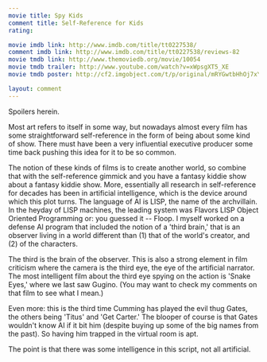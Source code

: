 ```yaml
---
movie title: Spy Kids
comment title: Self-Reference for Kids
rating: 

movie imdb link: http://www.imdb.com/title/tt0227538/
comment imdb link: http://www.imdb.com/title/tt0227538/reviews-82
movie tmdb link: http://www.themoviedb.org/movie/10054
movie tmdb trailer: http://www.youtube.com/watch?v=xWpsgXT5_XE
movie tmdb poster: http://cf2.imgobject.com/t/p/original/mRYGwtbHhOj7xYc8kSiTJrbTTjo.jpg

layout: comment
---
```


Spoilers herein.

Most art refers to itself in some way, but nowadays almost every film has some straightforward self-reference in the form of being about some kind of show. There must have been a very influential executive producer some time back pushing this idea for it to be so common.

The notion of these kinds of films is to create another world, so combine that with the self-reference gimmick and you have a fantasy kiddie show about a fantasy kiddie show. More, essentially all research in self-reference for decades has been in artificial intelligence, which is the device around which this plot turns. The language of AI is LISP, the name of the archvillain. In the heyday of LISP machines, the leading system was Flavors LISP Object Oriented Programming or: you guessed it -- Floop. I myself worked on a defense AI program that included the notion of a 'third brain,' that is an observer living in a world different than (1) that of the world's creator, and (2) of the characters.

The third is the brain of the observer. This is also a strong element in film criticism where the camera is the third eye, the eye of the artificial narrator. The most intelligent film about the third eye spying on the action is 'Snake Eyes,' where we last saw Gugino. (You may want to check my comments on that film to see what I mean.)

Even more: this is the third time Cumming has played the evil thug Gates, the others being 'Titus' and 'Get Carter.' The blooper of course is that Gates wouldn't know AI if it bit him (despite buying up some of the big names from the past). So having him trapped in the virtual room is apt.

The point is that there was some intelligence in this script, not all artificial.